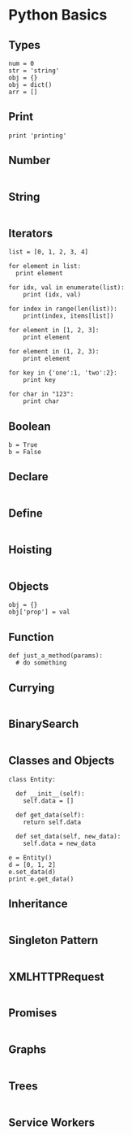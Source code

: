 # Python Basics

## Types
```
num = 0
str = 'string'
obj = {}
obj = dict()
arr = []
```

## Print
```
print 'printing'

```

## Number
```

```

## String
```

```

## Iterators
```
list = [0, 1, 2, 3, 4]

for element in list:
  print element

for idx, val in enumerate(list):
    print (idx, val)

for index in range(len(list)):
    print(index, items[list])

for element in [1, 2, 3]:
    print element

for element in (1, 2, 3):
    print element

for key in {'one':1, 'two':2}:
    print key

for char in "123":
    print char
```

## Boolean
```
b = True
b = False

```

## Declare
```

```

## Define
```

```

## Hoisting
```

```

## Objects
```
obj = {}
obj['prop'] = val

```

## Function
```
def just_a_method(params):
  # do something

```

## Currying
```

```


## BinarySearch
```
```


## Classes and Objects
```
class Entity:

  def __init__(self):
    self.data = []

  def get_data(self):
    return self.data

  def set_data(self, new_data):
    self.data = new_data

e = Entity()
d = [0, 1, 2]
e.set_data(d)
print e.get_data()		

```


## Inheritance
```

```


## Singleton Pattern
```

```

## XMLHTTPRequest
```

```

## Promises
```

```

## Graphs
```
```

## Trees
```
```

## Service Workers
```
```

